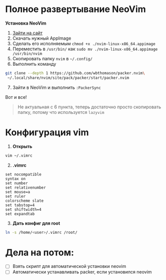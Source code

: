 # Полное развертывание NeoVim

**Установка NeoVim**
1. [Зайти на сайт](https://github.com/neovim/neovim/releases/)
2. Скачать нужный AppImage
3. Сделать его исполняемым `chmod +x ./nvim-linux-x86_64.appimage`
4. Переместить в `/usr/bin/` как `sudo mv ./nvim-linux-x86_64.appimage /usr/bin/nvim`
5. Скопировать папку `nvim` в `~/.config/`
6. Выполнить команду 
```bash
git clone --depth 1 https://github.com/wbthomason/packer.nvim\
 ~/.local/share/nvim/site/pack/packer/start/packer.nvim
```
7. Зайти в NeoVim и выполнить `:PackerSync`

Вот и все!
> Не актуальная с 6 пункта, теперь достаточно просто скопировать папку, потому что используется `lazyvim`

# Конфигурация vim
1. **Открыть**
```bash
vim ~/.vimrc
```
2. **.vimrc**
```vimrc
set nocompatible
syntax on
set number
set relativenumber
set mouse=a
set ruler
colorscheme slate
set tabstop=4
set shiftwidth=4
set expandtab
```
3. **Дать конфиг для root**
```bash
ln -s /home/<user>/.vimrc /root/
```

# Дела на потом:
- [ ] Взять скрипт для автоматической установки neovim
- [ ] Автоматически устанавливать packer, если установился neovim
